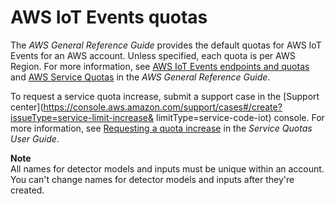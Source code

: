 # AWS IoT Events quotas<a name="iotevents-quotas"></a>

The *AWS General Reference Guide* provides the default quotas for AWS IoT Events for an AWS account\. Unless specified, each quota is per AWS Region\. For more information, see [AWS IoT Events endpoints and quotas](https://docs.aws.amazon.com/general/latest/gr/iot-events.html) and [AWS Service Quotas](https://docs.aws.amazon.com/general/latest/gr/aws_service_limits.html) in the *AWS General Reference Guide*\.

To request a service quota increase, submit a support case in the [Support center](https://console.aws.amazon.com/support/cases#/create?issueType=service-limit-increase&             limitType=service-code-iot) console\. For more information, see [Requesting a quota increase](https://docs.aws.amazon.com/servicequotas/latest/userguide/request-quota-increase.html) in the *Service Quotas User Guide*\.

**Note**  
All names for detector models and inputs must be unique within an account\.
You can't change names for detector models and inputs after they're created\.